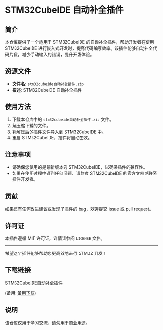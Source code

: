 # STM32CubeIDE 自动补全插件

## 简介
本仓库提供了一个适用于 STM32CubeIDE 的自动补全插件，帮助开发者在使用 STM32CubeIDE 进行嵌入式开发时，提高代码编写效率。该插件能够自动补全代码片段，减少手动输入的错误，提升开发体验。

## 资源文件
- **文件名**: `stm32cubeide自动补全插件.zip`
- **描述**: STM32CubeIDE 自动补全插件

## 使用方法
1. 下载本仓库中的 `stm32cubeide自动补全插件.zip` 文件。
2. 解压缩下载的文件。
3. 将解压后的插件文件导入到 STM32CubeIDE 中。
4. 重启 STM32CubeIDE，插件将自动生效。

## 注意事项
- 请确保您使用的是最新版本的 STM32CubeIDE，以确保插件的兼容性。
- 如果在使用过程中遇到任何问题，请参考 STM32CubeIDE 的官方文档或联系插件开发者。

## 贡献
如果您有任何改进建议或发现了插件的 bug，欢迎提交 issue 或 pull request。

## 许可证
本插件遵循 MIT 许可证，详情请参阅 `LICENSE` 文件。

---

希望这个插件能够帮助您更高效地进行 STM32 开发！

## 下载链接
[STM32CubeIDE自动补全插件](https://pan.quark.cn/s/e09a2c70b445) 

(备用: [备用下载](https://pan.baidu.com/s/12KeN1byx7CO8q-SiGzm0aA?pwd=1234))

## 说明

该仓库仅用于学习交流，请勿用于商业用途。
